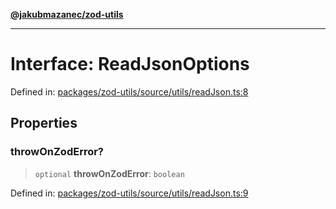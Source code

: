 [**@jakubmazanec/zod-utils**](../README.md)

---

# Interface: ReadJsonOptions

Defined in:
[packages/zod-utils/source/utils/readJson.ts:8](https://github.com/jakubmazanec/tools/blob/66e975ab265618dba82f8e4c56654145b7ba4db7/packages/zod-utils/source/utils/readJson.ts#L8)

## Properties

### throwOnZodError?

> `optional` **throwOnZodError**: `boolean`

Defined in:
[packages/zod-utils/source/utils/readJson.ts:9](https://github.com/jakubmazanec/tools/blob/66e975ab265618dba82f8e4c56654145b7ba4db7/packages/zod-utils/source/utils/readJson.ts#L9)
